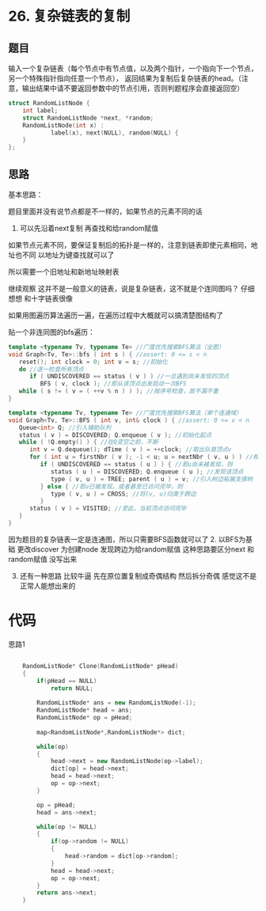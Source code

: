 # 26. 复杂链表的复制

## 题目

输入一个复杂链表（每个节点中有节点值，以及两个指针，一个指向下一个节点，另一个特殊指针指向任意一个节点），
返回结果为复制后复杂链表的head。（注意，输出结果中请不要返回参数中的节点引用，否则判题程序会直接返回空）

```cpp
struct RandomListNode {
    int label;
    struct RandomListNode *next, *random;
    RandomListNode(int x) :
            label(x), next(NULL), random(NULL) {
    }
};
```

## 思路

基本思路： 

题目里面并没有说节点都是不一样的，如果节点的元素不同的话

1. 可以先沿着next复制 再查找和给random赋值

如果节点元素不同，要保证复制后的拓扑是一样的，注意到链表即使元素相同，地址也不同 以地址为键查找就可以了

所以需要一个旧地址和新地址映射表

继续观察 这并不是一般意义的链表，说是复杂链表，这不就是个连同图吗？ 仔细想想 和十字链表很像

如果用图遍历算法遍历一遍，在遍历过程中大概就可以搞清楚图结构了

贴一个非连同图的bfs遍历：

```cpp
template <typename Tv, typename Te> //广度优先搜索BFS算法（全图）
void Graph<Tv, Te>::bfs ( int s ) { //assert: 0 <= s < n
   reset(); int clock = 0; int v = s; //初始化
   do //逐一检查所有顶点
      if ( UNDISCOVERED == status ( v ) ) //一旦遇到尚未发现的顶点
         BFS ( v, clock ); //即从该顶点出发启动一次BFS
   while ( s != ( v = ( ++v % n ) ) ); //按序号检查，故不漏不重
}

template <typename Tv, typename Te> //广度优先搜索BFS算法（单个连通域）
void Graph<Tv, Te>::BFS ( int v, int& clock ) { //assert: 0 <= v < n
   Queue<int> Q; //引入辅助队列
   status ( v ) = DISCOVERED; Q.enqueue ( v ); //初始化起点
   while ( !Q.empty() ) { //在Q变空之前，不断
      int v = Q.dequeue(); dTime ( v ) = ++clock; //取出队首顶点v
      for ( int u = firstNbr ( v ); -1 < u; u = nextNbr ( v, u ) ) //枚举v的所有邻居u
         if ( UNDISCOVERED == status ( u ) ) { //若u尚未被发现，则
            status ( u ) = DISCOVERED; Q.enqueue ( u ); //发现该顶点
            type ( v, u ) = TREE; parent ( u ) = v; //引入树边拓展支撑树
         } else { //若u已被发现，或者甚至已访问完毕，则
            type ( v, u ) = CROSS; //将(v, u)归类于跨边
         }
      status ( v ) = VISITED; //至此，当前顶点访问完毕
   }
}
```

因为题目的复杂链表一定是连通图，所以只需要BFS函数就可以了
2. 以BFS为基础 更改discover 为创建node 发现跨边为给random赋值
这种思路要区分next 和random赋值 没写出来

3. 还有一种思路 比较牛逼 先在原位置复制成奇偶结构 然后拆分奇偶 感觉这不是正常人能想出来的


# 代码

思路1

```cpp

    RandomListNode* Clone(RandomListNode* pHead)
    {
        if(pHead == NULL)
            return NULL;
        
        RandomListNode* ans = new RandomListNode(-1);
        RandomListNode* head = ans;
        RandomListNode* op = pHead;
        
        map<RandomListNode*,RandomListNode*> dict;

        while(op)
        {
            head->next = new RandomListNode(op->label);
            dict[op] = head->next;
            head = head->next;
            op = op->next;
        }

        op = pHead;
        head = ans->next;

        while(op != NULL)
        {
            if(op->random != NULL)
            {
                head->random = dict[op->random];
            }
            head = head->next;
            op = op->next;
        }
        return ans->next;
    }

```